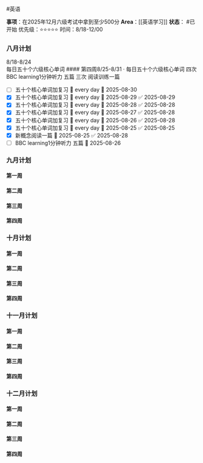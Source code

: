 #英语



**事项**：在2025年12月六级考试中拿到至少500分
**Area**：[[英语学习]]
**状态**： #已开始
优先级：⭐⭐⭐⭐⭐ 
时间：8/18-12/00


### 八月计划
8/18-8/24   
每日五十个六级核心单词 
	#### 第四周8/25-8/31 ·
每日五十个六级核心单词 
四次 BBC learning1分钟听力 五篇
三次 阅读训练一篇
- [ ] 五十个核心单词加复习 🔁 every day 📅 2025-08-30
- [x] 五十个核心单词加复习 🔁 every day 📅 2025-08-29 ✅ 2025-08-29
- [x] 五十个核心单词加复习 🔁 every day 📅 2025-08-28 ✅ 2025-08-28
- [x] 五十个核心单词加复习 🔁 every day 📅 2025-08-27 ✅ 2025-08-28
- [x] 五十个核心单词加复习 🔁 every day 📅 2025-08-26 ✅ 2025-08-28
- [x] 五十个核心单词加复习 🔁 every day 📅 2025-08-25 ✅ 2025-08-25
- [x] 新概念阅读一篇 📅 2025-08-25 ✅ 2025-08-28
- [ ] BBC learning1分钟听力 五篇  📅 2025-08-26
### 九月计划
#### 第一周
#### 第二周
#### 第三周
#### 第四周
### 十月计划
#### 第一周
#### 第二周
#### 第三周
#### 第四周
### 十一月计划
#### 第一周
#### 第二周
#### 第三周
#### 第四周
### 十二月计划
#### 第一周
#### 第二周
#### 第三周
#### 第四周

